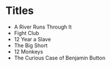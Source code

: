 # Titles

- A River Runs Through It
- Fight Club
- 12 Year a Slave
- The Big Short
- 12 Monkeys
- The Curious Case of Benjamin Button
